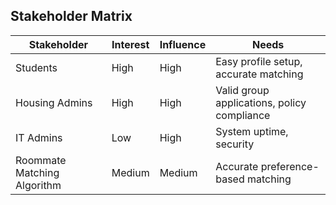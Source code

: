 ## Stakeholder Matrix
| Stakeholder                | Interest | Influence | Needs                                   |
|----------------------------|----------|-----------|-----------------------------------------|
| Students                   | High     | High      | Easy profile setup, accurate matching   |
| Housing Admins             | High     | High      | Valid group applications, policy compliance |
| IT Admins                  | Low      | High      | System uptime, security                |
| Roommate Matching Algorithm| Medium   | Medium    | Accurate preference-based matching     |
